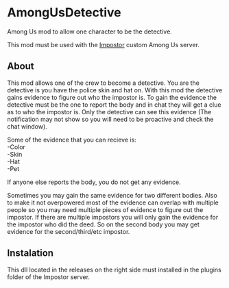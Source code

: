 # AmongUsDetective
Among Us mod to allow one character to be the detective.

This mod must be used with the [Impostor](https://github.com/Impostor/Impostor) custom Among Us server.

## About
This mod allows one of the crew to become a detective. You are the detective is you have the police skin and hat on.
With this mod the detective gains evidence to figure out who the impostor is.
To gain the evidence the detective must be the one to report the body and in chat they will get a clue as to who the impostor is. Only the detective can see this evidence (The notification may not show so you will need to be proactive and check the chat window).

Some of the evidence that you can recieve is:  
  -Color  
  -Skin  
  -Hat  
  -Pet

If anyone else reports the body, you do not get any evidence.

Sometimes you may gain the same evidence for two different bodies.
Also to make it not overpowered most of the evidence can overlap with multiple people so you may need multiple pieces of evidence to figure out the impostor.
If there are multiple impostors you will only gain the evidence for the impostor who did the deed. So on the second body you may get evidence for the second/third/etc impostor.

## Instalation
This dll located in the releases on the right side must installed in the plugins folder of the Impostor server.
